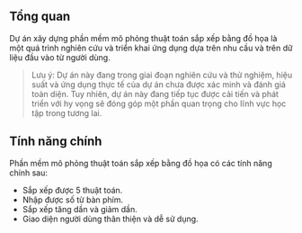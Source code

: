 ## Tổng quan
Dự án xây dựng phần mềm mô phỏng thuật toán sắp xếp bằng đồ họa là một quá trình nghiên cứu và triển khai ứng dụng dựa trên nhu cầu và trên dữ liệu đầu vào từ người dùng.
> Lưu ý: Dự án này đang trong giai đoạn nghiên cứu và thử nghiệm, hiệu suất và ứng dụng thực tế của dự án chưa được xác minh và đánh giá toàn diện. Tuy nhiên, dự án này đang tiếp tục được cải tiến và phát triển với hy vọng sẽ đóng góp một phần quan trọng cho lĩnh vực học tập trong tương lai.

## Tính năng chính
Phần mềm mô phỏng thuật toán sắp xếp bằng đồ họa có các tính năng chính sau:
- Sắp xếp được 5 thuật toán.
- Nhập được số từ bàn phím.
- Sắp xếp tăng dần và giảm dần.
- Giao diện người dùng thân thiện và dễ sử dụng.
